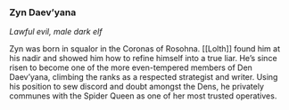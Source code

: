 ### Zyn Daev’yana

_Lawful evil, male dark elf_

Zyn was born in squalor in the Coronas of Rosohna. [[Lolth]] found him at his nadir and showed him how to refine himself into a true liar. He’s since risen to become one of the more even-tempered members of Den Daev’yana, climbing the ranks as a respected strategist and writer. Using his position to sew discord and doubt amongst the Dens, he privately communes with the Spider Queen as one of her most trusted operatives.